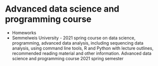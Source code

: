# Advanced data science and programming course

* Homeworks
* Semmelweis University - 2021 spring course on data science, programming, advanced data analysis, including sequencing data analysis, using command line tools, R and Python with lecture outlines, recommended reading material and other information.
Advanced data science and programming course
2021 spring semester

[link]: (https://github.com/bence-szalai/datasci-adv-phd-course/blob/main/README.md)
